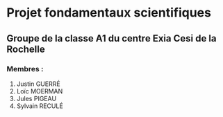 # Projet fondamentaux scientifiques
## Groupe de la classe A1 du centre Exia Cesi de la Rochelle
### Membres :
1. Justin GUERRÉ
2. Loïc MOERMAN
3. Jules PIGEAU
4. Sylvain RECULÉ


